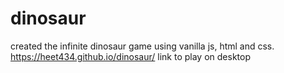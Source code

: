 # dinosaur
created the infinite dinosaur game using vanilla js, html and css. 
https://heet434.github.io/dinosaur/
link to play on desktop
